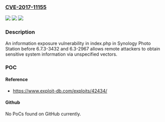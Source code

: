 ### [CVE-2017-11155](https://cve.mitre.org/cgi-bin/cvename.cgi?name=CVE-2017-11155)
![](https://img.shields.io/static/v1?label=Product&message=Synology%20Photo%20Station&color=blue)
![](https://img.shields.io/static/v1?label=Version&message=n%2Fa&color=blue)
![](https://img.shields.io/static/v1?label=Vulnerability&message=Information%20Exposure%20Through%20Behavioral%20Discrepancy%20(CWE-205)&color=brighgreen)

### Description

An information exposure vulnerability in index.php in Synology Photo Station before 6.7.3-3432 and 6.3-2967 allows remote attackers to obtain sensitive system information via unspecified vectors.

### POC

#### Reference
- https://www.exploit-db.com/exploits/42434/

#### Github
No PoCs found on GitHub currently.

